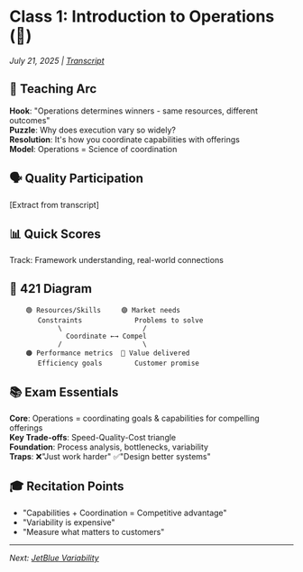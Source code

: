 # Class 1: Introduction to Operations (🌾)
*July 21, 2025 | [Transcript](1🌾15778_bio_intro_ops_otter_ai.md)*

## 🎯 Teaching Arc
**Hook**: "Operations determines winners - same resources, different outcomes"  
**Puzzle**: Why does execution vary so widely?  
**Resolution**: It's how you coordinate capabilities with offerings  
**Model**: Operations = Science of coordination

## 🗣️ Quality Participation
[Extract from transcript]

## 📊 Quick Scores
Track: Framework understanding, real-world connections

## 🔗 421 Diagram
```
    🟢 Resources/Skills     🟣 Market needs
       Constraints             Problems to solve
            \                    /
              Coordinate ←→ Compel
            /                    \
    🟠 Performance metrics  🔴 Value delivered
       Efficiency goals        Customer promise
```

## 📚 Exam Essentials
**Core**: Operations = coordinating goals & capabilities for compelling offerings  
**Key Trade-offs**: Speed-Quality-Cost triangle  
**Foundation**: Process analysis, bottlenecks, variability  
**Traps**: ❌"Just work harder" ✅"Design better systems"

## 🎓 Recitation Points
- "Capabilities + Coordination = Competitive advantage"
- "Variability is expensive"
- "Measure what matters to customers"

---
*Next: [JetBlue Variability](./2✈️_JetBlue_Variability.md)*
